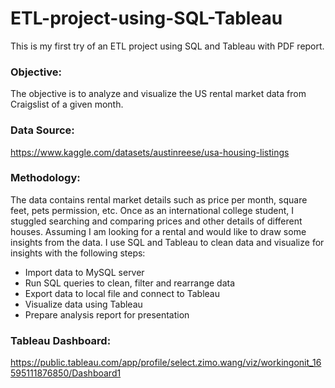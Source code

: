 # ETL-project-using-SQL-Tableau

This is my first try of an ETL project using SQL and Tableau with PDF report.

### Objective:

The objective is to analyze and visualize the US rental market data from Craigslist of a given month.

### Data Source:

https://www.kaggle.com/datasets/austinreese/usa-housing-listings

### Methodology:

The data contains rental market details such as price per month, square feet, pets permission, etc. Once as an international college student, I stuggled searching and comparing prices and other details of different houses. Assuming I am looking for a rental and would like to draw some insights from the data. I use SQL and Tableau to clean data and visualize for insights with the following steps:
- Import data to MySQL server
- Run SQL queries to clean, filter and rearrange data
- Export data to local file and connect to Tableau
- Visualize data using Tableau
- Prepare analysis report for presentation

### Tableau Dashboard:

https://public.tableau.com/app/profile/select.zimo.wang/viz/workingonit_16595111876850/Dashboard1
